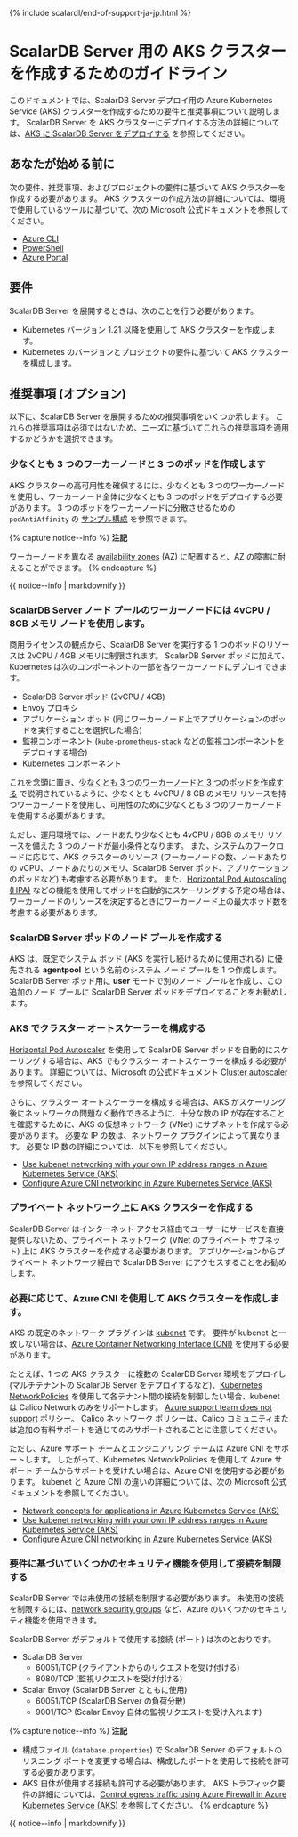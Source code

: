 {% include scalardl/end-of-support-ja-jp.html %}

# ScalarDB Server 用の AKS クラスターを作成するためのガイドライン

このドキュメントでは、ScalarDB Server デプロイ用の Azure Kubernetes Service (AKS) クラスターを作成するための要件と推奨事項について説明します。 ScalarDB Server を AKS クラスターにデプロイする方法の詳細については、[AKS に ScalarDB Server をデプロイする](ManualDeploymentGuideScalarDBServerOnAKS.md) を参照してください。

## あなたが始める前に

次の要件、推奨事項、およびプロジェクトの要件に基づいて AKS クラスターを作成する必要があります。 AKS クラスターの作成方法の詳細については、環境で使用しているツールに基づいて、次の Microsoft 公式ドキュメントを参照してください。

* [Azure CLI](https://learn.microsoft.com/en-us/azure/aks/learn/quick-kubernetes-deploy-cli)
* [PowerShell](https://learn.microsoft.com/en-us/azure/aks/learn/quick-kubernetes-deploy-powershell)
* [Azure Portal](https://learn.microsoft.com/en-us/azure/aks/learn/quick-kubernetes-deploy-portal)

## 要件

ScalarDB Server を展開するときは、次のことを行う必要があります。

* Kubernetes バージョン 1.21 以降を使用して AKS クラスターを作成します。
* Kubernetes のバージョンとプロジェクトの要件に基づいて AKS クラスターを構成します。

## 推奨事項 (オプション)

以下に、ScalarDB Server を展開するための推奨事項をいくつか示します。 これらの推奨事項は必須ではないため、ニーズに基づいてこれらの推奨事項を適用するかどうかを選択できます。

### 少なくとも 3 つのワーカーノードと 3 つのポッドを作成します

AKS クラスターの高可用性を確保するには、少なくとも 3 つのワーカーノードを使用し、ワーカーノード全体に少なくとも 3 つのポッドをデプロイする必要があります。 3 つのポッドをワーカーノードに分散させるための `podAntiAffinity` の [サンプル構成](../conf/scalardb-custom-values.yaml) を参照できます。

{% capture notice--info %}
**注記**

ワーカーノードを異なる [availability zones](https://learn.microsoft.com/en-us/azure/availability-zones/az-overview) (AZ) に配置すると、AZ の障害に耐えることができます。
{% endcapture %}

<div class="notice--info">{{ notice--info | markdownify }}</div>

### ScalarDB Server ノード プールのワーカーノードには 4vCPU / 8GB メモリ ノードを使用します。

商用ライセンスの観点から、ScalarDB Server を実行する 1 つのポッドのリソースは 2vCPU / 4GB メモリに制限されます。 ScalarDB Server ポッドに加えて、Kubernetes は次のコンポーネントの一部を各ワーカーノードにデプロイできます。

* ScalarDB Server ポッド (2vCPU / 4GB)
* Envoy プロキシ
* アプリケーション ポッド (同じワーカーノード上でアプリケーションのポッドを実行することを選択した場合)
* 監視コンポーネント (`kube-prometheus-stack` などの監視コンポーネントをデプロイする場合)
* Kubernetes コンポーネント

これを念頭に置き、[少なくとも 3 つのワーカーノードと 3 つのポッドを作成する](#create-at-least-three-worker-nodes-and-three-pods) で説明されているように、少なくとも 4vCPU / 8 GB のメモリ リソースを持つワーカーノードを使用し、可用性のために少なくとも 3 つのワーカーノードを使用する必要があります。

ただし、運用環境では、ノードあたり少なくとも 4vCPU / 8GB のメモリ リソースを備えた 3 つのノードが最小条件となります。 また、システムのワークロードに応じて、AKS クラスターのリソース (ワーカーノードの数、ノードあたりの vCPU、ノードあたりのメモリ、ScalarDB Server  ポッド、アプリケーションのポッドなど) も考慮する必要があります。 また、[Horizontal Pod Autoscaling (HPA)](https://kubernetes.io/docs/tasks/run-application/horizontal-pod-autoscale/) などの機能を使用してポッドを自動的にスケーリングする予定の場合は、ワーカーノードのリソースを決定するときにワーカーノード上の最大ポッド数を考慮する必要があります。

### ScalarDB Server ポッドのノード プールを作成する

AKS は、既定でシステム ポッド (AKS を実行し続けるために使用される) に優先される **agentpool** という名前のシステム ノード プールを 1 つ作成します。 ScalarDB Server ポッド用に **user** モードで別のノード プールを作成し、この追加のノード プールに ScalarDB Server ポッドをデプロイすることをお勧めします。

### AKS でクラスター オートスケーラーを構成する

[Horizontal Pod Autoscaler](https://learn.microsoft.com/en-us/azure/aks/concepts-scale#horizontal-pod-autoscaler) を使用して ScalarDB Server ポッドを自動的にスケーリングする場合は、AKS でもクラスター オートスケーラーを構成する必要があります。 詳細については、Microsoft の公式ドキュメント [Cluster autoscaler](https://learn.microsoft.com/en-us/azure/aks/concepts-scale#cluster-autoscaler) を参照してください。

さらに、クラスター オートスケーラーを構成する場合は、AKS がスケーリング後にネットワークの問題なく動作できるように、十分な数の IP が存在することを確認するために、AKS の仮想ネットワーク (VNet) にサブネットを作成する必要があります。 必要な IP の数は、ネットワーク プラグインによって異なります。 必要な IP 数の詳細については、以下を参照してください。

* [Use kubenet networking with your own IP address ranges in Azure Kubernetes Service (AKS)](https://learn.microsoft.com/en-us/azure/aks/configure-kubenet)
* [Configure Azure CNI networking in Azure Kubernetes Service (AKS)](https://learn.microsoft.com/en-us/azure/aks/configure-azure-cni)

### プライベート ネットワーク上に AKS クラスターを作成する

ScalarDB Server はインターネット アクセス経由でユーザーにサービスを直接提供しないため、プライベート ネットワーク (VNet のプライベート サブネット) 上に AKS クラスターを作成する必要があります。 アプリケーションからプライベート ネットワーク経由で ScalarDB Server にアクセスすることをお勧めします。

### 必要に応じて、Azure CNI を使用して AKS クラスターを作成します。

AKS の既定のネットワーク プラグインは [kubenet](https://learn.microsoft.com/en-us/azure/aks/configure-kubenet) です。 要件が kubenet と一致しない場合は、[Azure Container Networking Interface (CNI)](https://learn.microsoft.com/en-us/azure/aks/configure-azure-cni) を使用する必要があります。

たとえば、1 つの AKS クラスターに複数の ScalarDB Server 環境をデプロイし (マルチテナントの ScalarDB Server をデプロイするなど)、[Kubernetes NetworkPolicies](https://kubernetes.io/docs/concepts/services-networking/network-policies/) を使用して各テナント間の接続を制御したい場合、kubenet は Calico Network のみをサポートします。 [Azure support team does not support](https://learn.microsoft.com/en-us/azure/aks/use-network-policies#differences-between-azure-network-policy-manager-and-calico-network-policy-and-their-capabilities) ポリシー。 Calico ネットワーク ポリシーは、Calico コミュニティまたは追加の有料サポートを通じてのみサポートされることに注意してください。

ただし、Azure サポート チームとエンジニアリング チームは Azure CNI をサポートします。 したがって、Kubernetes NetworkPolicies を使用して Azure サポート チームからサポートを受けたい場合は、Azure CNI を使用する必要があります。 kubenet と Azure CNI の違いの詳細については、次の Microsoft 公式ドキュメントを参照してください。

* [Network concepts for applications in Azure Kubernetes Service (AKS)](https://learn.microsoft.com/en-us/azure/aks/concepts-network)
* [Use kubenet networking with your own IP address ranges in Azure Kubernetes Service (AKS)](https://learn.microsoft.com/en-us/azure/aks/configure-kubenet)
* [Configure Azure CNI networking in Azure Kubernetes Service (AKS)](https://learn.microsoft.com/en-us/azure/aks/configure-azure-cni)

### 要件に基づいていくつかのセキュリティ機能を使用して接続を制限する

ScalarDB Server では未使用の接続を制限する必要があります。 未使用の接続を制限するには、[network security groups](https://learn.microsoft.com/en-us/azure/virtual-network/network-security-groups-overview) など、Azure のいくつかのセキュリティ機能を使用できます。

ScalarDB Server がデフォルトで使用する接続 (ポート) は次のとおりです。

* ScalarDB Server
  * 60051/TCP (クライアントからのリクエストを受け付ける)
  * 8080/TCP (監視リクエストを受け付ける)
* Scalar Envoy (ScalarDB Server とともに使用)
  * 60051/TCP (ScalarDB Server の負荷分散)
  * 9001/TCP (Scalar Envoy 自体の監視リクエストを受け入れます)

{% capture notice--info %}
**注記**

- 構成ファイル (`database.properties`) で ScalarDB Server のデフォルトのリスニング ポートを変更する場合は、構成したポートを使用して接続を許可する必要があります。
- AKS 自体が使用する接続も許可する必要があります。 AKS トラフィック要件の詳細については、[Control egress traffic using Azure Firewall in Azure Kubernetes Service (AKS)](https://learn.microsoft.com/en-us/azure/aks/limit-egress-traffic) を参照してください。
{% endcapture %}

<div class="notice--info">{{ notice--info | markdownify }}</div>
